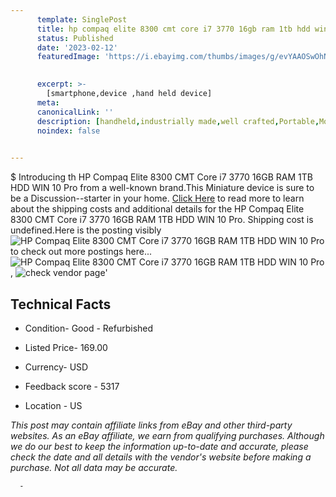 ```yaml
---
      template: SinglePost
      title: hp compaq elite 8300 cmt core i7 3770 16gb ram 1tb hdd win 10 pro
      status: Published
      date: '2023-02-12'
      featuredImage: 'https://i.ebayimg.com/thumbs/images/g/evYAAOSwOhNhEa~G/s-l225.jpg'
       

      excerpt: >-
        [smartphone,device ,hand held device]
      meta:
      canonicalLink: ''
      description: [handheld,industrially made,well crafted,Portable,Mobile,Compact,Convenient,Lightweight,Maneuverable,Man-portable,Miniature,Carriable,Hand-held,Light,Holdable,Transportable,Mobile device,Pocket-sized,On-the-go,Wireless,Cordless,Compact size,Convenient size, smartphone,device ,hand held device]
      noindex: false
      

---
```

$
      Introducing th HP Compaq Elite 8300 CMT Core i7 3770 16GB RAM 1TB HDD WIN 10 Pro from a well-known brand.This Miniature device  is sure to be a Discussion--starter in your home. [Click Here](https://www.ebay.com/itm/185432749142?hash=item2b2ca73456%3Ag%3AevYAAOSwOhNhEa%7EG&amdata=enc%3AAQAHAAAA0MEctZ%2FXo%2FyMJtDxlx9lvtHHnPETlgOviYNtmws2G5nZ%2FW92PnX4mkFEiEKH268xaBb4ThWCV%2BnpUZb3LrG1UM6eXWmTCtBoXrIQN3ACSvkKsCOhYxG38JpfAL5h%2BIByWeyw%2B%2FZenJ1o7Yfb%2FKPm7Ujtt9hXJTs96YZnP0Jj10D6y%2F401yusq%2BSPIJ7KxRIX9%2BLM8HBOe1OSE1p0l0fa%2BhQwcQqGvdj0xhLPmvHNaMKf5Hip0RISh7%2BNFHJXuwosdiosSEHwjN9I5SNlfHmaBSE%3D&mkevt=1&mkcid=1&mkrid=711-53200-19255-0&campid=%253CePNCampaignId%253E&customid=%253CreferenceId%253E&toolid=10049) to read more to learn about the shipping costs and additional details for the HP Compaq Elite 8300 CMT Core i7 3770 16GB RAM 1TB HDD WIN 10 Pro. Shipping cost is undefined.Here is the posting visibly ![HP Compaq Elite 8300 CMT Core i7 3770 16GB RAM 1TB HDD WIN 10 Pro](https://i.ebayimg.com/thumbs/images/g/evYAAOSwOhNhEa~G/s-l225.jpg) to check out more postings here... ![HP Compaq Elite 8300 CMT Core i7 3770 16GB RAM 1TB HDD WIN 10 Pro](https://i.ebayimg.com/images/g/evYAAOSwOhNhEa~G/s-l1600.jpg), ![check vendor page](https://origin-galleryplus.ebayimg.com/ws/web/185432749142_2_0_1/225x225.jpg)'

      

 ## Technical Facts 



     
      

 - Condition- Good - Refurbished 


      

 - Listed Price- 169.00 


      

 - Currency- USD 


      

 - Feedback score - 5317 


      

 - Location - US 


      
      

 *_This post may contain affiliate links from eBay and other third-party websites. As an eBay affiliate, we earn from qualifying purchases. Although we do our best to keep the information up-to-date and accurate, please check the date and all details with the vendor's website before making a purchase. Not all data may be accurate._*




      -
